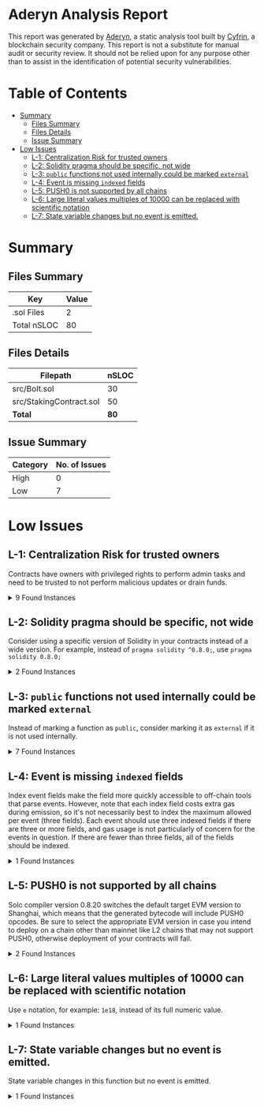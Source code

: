 # Aderyn Analysis Report

This report was generated by [Aderyn](https://github.com/Cyfrin/aderyn), a static analysis tool built by [Cyfrin](https://cyfrin.io), a blockchain security company. This report is not a substitute for manual audit or security review. It should not be relied upon for any purpose other than to assist in the identification of potential security vulnerabilities.
# Table of Contents

- [Summary](#summary)
  - [Files Summary](#files-summary)
  - [Files Details](#files-details)
  - [Issue Summary](#issue-summary)
- [Low Issues](#low-issues)
  - [L-1: Centralization Risk for trusted owners](#l-1-centralization-risk-for-trusted-owners)
  - [L-2: Solidity pragma should be specific, not wide](#l-2-solidity-pragma-should-be-specific-not-wide)
  - [L-3: `public` functions not used internally could be marked `external`](#l-3-public-functions-not-used-internally-could-be-marked-external)
  - [L-4: Event is missing `indexed` fields](#l-4-event-is-missing-indexed-fields)
  - [L-5: PUSH0 is not supported by all chains](#l-5-push0-is-not-supported-by-all-chains)
  - [L-6: Large literal values multiples of 10000 can be replaced with scientific notation](#l-6-large-literal-values-multiples-of-10000-can-be-replaced-with-scientific-notation)
  - [L-7: State variable changes but no event is emitted.](#l-7-state-variable-changes-but-no-event-is-emitted)


# Summary

## Files Summary

| Key | Value |
| --- | --- |
| .sol Files | 2 |
| Total nSLOC | 80 |


## Files Details

| Filepath | nSLOC |
| --- | --- |
| src/Bolt.sol | 30 |
| src/StakingContract.sol | 50 |
| **Total** | **80** |


## Issue Summary

| Category | No. of Issues |
| --- | --- |
| High | 0 |
| Low | 7 |


# Low Issues

## L-1: Centralization Risk for trusted owners

Contracts have owners with privileged rights to perform admin tasks and need to be trusted to not perform malicious updates or drain funds.

<details><summary>9 Found Instances</summary>


- Found in src/Bolt.sol [Line: 12](src/Bolt.sol#L12)

	```solidity
	contract Bolt is ERC20, ERC20Burnable, ERC20Pausable, Ownable, ERC20Permit {
	```

- Found in src/Bolt.sol [Line: 21](src/Bolt.sol#L21)

	```solidity
	    function pause() public onlyOwner {
	```

- Found in src/Bolt.sol [Line: 25](src/Bolt.sol#L25)

	```solidity
	    function unpause() public onlyOwner {
	```

- Found in src/Bolt.sol [Line: 29](src/Bolt.sol#L29)

	```solidity
	    function mint(address to, uint256 amount) public onlyOwner {
	```

- Found in src/StakingContract.sol [Line: 8](src/StakingContract.sol#L8)

	```solidity
	contract StakingContract is Pausable, Ownable {
	```

- Found in src/StakingContract.sol [Line: 37](src/StakingContract.sol#L37)

	```solidity
	        onlyOwner()
	```

- Found in src/StakingContract.sol [Line: 57](src/StakingContract.sol#L57)

	```solidity
	    function addGame(string memory _game) external onlyOwner() {
	```

- Found in src/StakingContract.sol [Line: 61](src/StakingContract.sol#L61)

	```solidity
	    function pause() public onlyOwner {
	```

- Found in src/StakingContract.sol [Line: 65](src/StakingContract.sol#L65)

	```solidity
	    function unpause() public onlyOwner {
	```

</details>



## L-2: Solidity pragma should be specific, not wide

Consider using a specific version of Solidity in your contracts instead of a wide version. For example, instead of `pragma solidity ^0.8.0;`, use `pragma solidity 0.8.0;`

<details><summary>2 Found Instances</summary>


- Found in src/Bolt.sol [Line: 3](src/Bolt.sol#L3)

	```solidity
	pragma solidity ^0.8.22;
	```

- Found in src/StakingContract.sol [Line: 3](src/StakingContract.sol#L3)

	```solidity
	pragma solidity ^0.8.22;
	```

</details>



## L-3: `public` functions not used internally could be marked `external`

Instead of marking a function as `public`, consider marking it as `external` if it is not used internally.

<details><summary>7 Found Instances</summary>


- Found in src/Bolt.sol [Line: 21](src/Bolt.sol#L21)

	```solidity
	    function pause() public onlyOwner {
	```

- Found in src/Bolt.sol [Line: 25](src/Bolt.sol#L25)

	```solidity
	    function unpause() public onlyOwner {
	```

- Found in src/Bolt.sol [Line: 29](src/Bolt.sol#L29)

	```solidity
	    function mint(address to, uint256 amount) public onlyOwner {
	```

- Found in src/StakingContract.sol [Line: 35](src/StakingContract.sol#L35)

	```solidity
	    function createPool(uint8 _toCover, uint8 _toDistribute, string memory _gameID, string memory _challengeID, string memory _userID) 
	```

- Found in src/StakingContract.sol [Line: 53](src/StakingContract.sol#L53)

	```solidity
	    function getPool(bytes32 _pid) public view returns(PoolInfo memory) {
	```

- Found in src/StakingContract.sol [Line: 61](src/StakingContract.sol#L61)

	```solidity
	    function pause() public onlyOwner {
	```

- Found in src/StakingContract.sol [Line: 65](src/StakingContract.sol#L65)

	```solidity
	    function unpause() public onlyOwner {
	```

</details>



## L-4: Event is missing `indexed` fields

Index event fields make the field more quickly accessible to off-chain tools that parse events. However, note that each index field costs extra gas during emission, so it's not necessarily best to index the maximum allowed per event (three fields). Each event should use three indexed fields if there are three or more fields, and gas usage is not particularly of concern for the events in question. If there are fewer than three fields, all of the fields should be indexed.

<details><summary>1 Found Instances</summary>


- Found in src/StakingContract.sol [Line: 10](src/StakingContract.sol#L10)

	```solidity
	     event PoolCreated(
	```

</details>



## L-5: PUSH0 is not supported by all chains

Solc compiler version 0.8.20 switches the default target EVM version to Shanghai, which means that the generated bytecode will include PUSH0 opcodes. Be sure to select the appropriate EVM version in case you intend to deploy on a chain other than mainnet like L2 chains that may not support PUSH0, otherwise deployment of your contracts will fail.

<details><summary>2 Found Instances</summary>


- Found in src/Bolt.sol [Line: 3](src/Bolt.sol#L3)

	```solidity
	pragma solidity ^0.8.22;
	```

- Found in src/StakingContract.sol [Line: 3](src/StakingContract.sol#L3)

	```solidity
	pragma solidity ^0.8.22;
	```

</details>



## L-6: Large literal values multiples of 10000 can be replaced with scientific notation

Use `e` notation, for example: `1e18`, instead of its full numeric value.

<details><summary>1 Found Instances</summary>


- Found in src/Bolt.sol [Line: 18](src/Bolt.sol#L18)

	```solidity
	        _mint(msg.sender, 10000000 * 10 ** decimals());
	```

</details>



## L-7: State variable changes but no event is emitted.

State variable changes in this function but no event is emitted.

<details><summary>1 Found Instances</summary>


- Found in src/StakingContract.sol [Line: 57](src/StakingContract.sol#L57)

	```solidity
	    function addGame(string memory _game) external onlyOwner() {
	```

</details>



